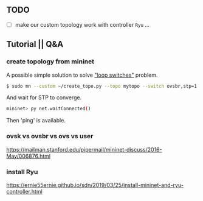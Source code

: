 ## TODO
- [ ] make our custom topology work with controller `Ryu`
...
## Tutorial || Q&A
### create topology from mininet

A possible simple solution to solve ["loop switches"](https://github.com/mininet/mininet/wiki/FAQ#ethernet-loops) problem.
``` bash
$ sudo mn --custom ~/create_topo.py --topo mytopo --switch ovsbr,stp=1 --controller remote
```
And wait for STP to converge.
```bash
mininet> py net.waitConnected()
```
Then 'ping' is available.

### ovsk vs ovsbr vs ovs vs user
https://mailman.stanford.edu/pipermail/mininet-discuss/2016-May/006876.html

### install Ryu
https://ernie55ernie.github.io/sdn/2019/03/25/install-mininet-and-ryu-controller.html